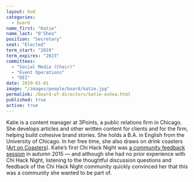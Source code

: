 ```yaml
---
layout: bod
categories: 
  - board
name_first: "Katie"
name_last: "O'Shea"
position: "Secretary"
seat: "Elected"
term_start: "2019"
term_expires: "2023"
committees:
  - "Social Media (Chair)"
  - "Event Operations"
  - "DEI"
date: 2019-01-01
image: "/images/people/board/katie.jpg"
permalink: /board-of-directors/katie-oshea.html
published: true
active: true
---
```


Katie is a content manager at 3Points, a public relations firm in Chicago. She develops articles and other written content for clients and for the firm, helping build cohesive brand stories. She holds a B.A. in English from the University of Chicago. In her free time, she also draws on drink coasters ([Art on Coasters](http://instagram.com/artoncoasters)). Katie’s first Chi Hack Night was [a community feedback session](https://chihacknight.org/events/2015/09/22/community-feedback-session.html) in autumn 2015 — and although she had no prior experience with Chi Hack Night, listening to the thoughtful discussion questions and feedback of the Chi Hack Night community quickly convinced her that this was a community she wanted to be part of.